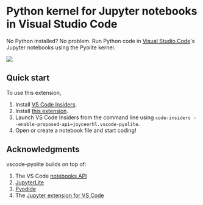# Python kernel for Jupyter notebooks in Visual Studio Code

No Python installed? No problem. Run Python code in [Visual Studio Code](https://code.visualstudio.com/)'s Jupyter notebooks using the Pyolite kernel.

<img src=https://raw.githubusercontent.com/joyceerhl/vscode-pyolite/main/images/demo.gif>

 ## Quick start

To use this extension,
1. Install [VS Code Insiders](https://code.visualstudio.com/insiders).
1. Install [this extension](https://marketplace.visualstudio.com/items?itemName=joyceerhl.vscode-pyolite).
1. Launch VS Code Insiders from the command line using `code-insiders --enable-proposed-api=joyceerhl.vscode-pyolite`.
1. Open or create a notebook file and start coding!

## Acknowledgments

vscode-pyolite builds on top of:
1. The VS Code [notebooks API](https://code.visualstudio.com/api/extension-guides/notebook)
2. [JupyterLite](https://github.com/jupyterlite/jupyterlite)
3. [Pyodide](https://pyodide.org/en/stable/development/core.html)
4. The [Jupyter extension for VS Code](https://marketplace.visualstudio.com/items?itemName=ms-toolsai.jupyter)
